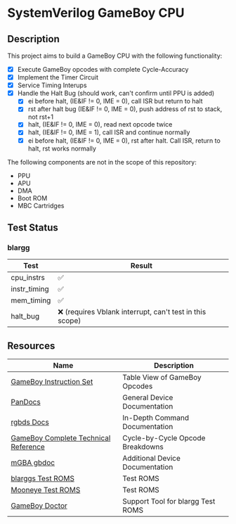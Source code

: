 # SystemVerilog GameBoy CPU

## Description

This project aims to build a GameBoy CPU with the following functionality:
 
 - [x] Execute GameBoy opcodes with complete Cycle-Accuracy
 - [x] Implement the Timer Circuit
 - [x] Service Timing Interups
 - [x] Handle the Halt Bug (should work, can't confirm until PPU is added)
    - [x] ei before halt, (IE&IF != 0, IME = 0), call ISR but return to halt
    - [x] rst after halt bug (IE&IF != 0, IME = 0), push address of rst to stack, not rst+1
    - [x] halt, (IE&IF != 0, IME = 0), read next opcode twice
    - [x] halt, (IE&IF != 0, IME = 1), call ISR and continue normally
    - [x] ei before halt, (IE&IF != 0, IME = 0), rst after halt. Call ISR, return to halt, rst works normally

The following components are not in the scope of this repository:

- PPU
- APU
- DMA
- Boot ROM
- MBC Cartridges


## Test Status

### blargg
| Test | Result |
| ---  | ---    |
cpu_instrs   | ✅
instr_timing | ✅
mem_timing   | ✅
halt_bug     | ❌ (requires Vblank interrupt, can't test in this scope)


## Resources


| Name | Description |
| ---  | ---         |
[GameBoy Instruction Set](https://gbdev.io/gb-opcodes/optables/)                    | Table View of GameBoy Opcodes
[PanDocs](https://gbdev.io/pandocs/)                                                | General Device Documentation
[rgbds Docs](https://rgbds.gbdev.io/docs)                                           | In-Depth Command Documentation
[GameBoy Complete Technical Reference](https://gekkio.fi/files/gb-docs/gbctr.pdf)   | Cycle-by-Cycle Opcode Breakdowns
[mGBA gbdoc](https://mgba-emu.github.io/gbdoc/)                                     | Additional Device Documentation
[blarggs Test ROMS](https://github.com/retrio/gb-test-roms)                         | Test ROMS
[Mooneye Test ROMS](https://github.com/Gekkio/mooneye-test-suite)                   | Test ROMS
[GameBoy Doctor](https://robertheaton.com/gameboy-doctor/)                          | Support Tool for blargg Test ROMS

